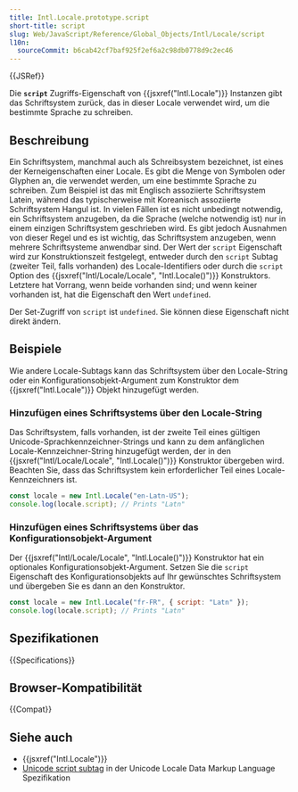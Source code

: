 ```yaml
---
title: Intl.Locale.prototype.script
short-title: script
slug: Web/JavaScript/Reference/Global_Objects/Intl/Locale/script
l10n:
  sourceCommit: b6cab42cf7baf925f2ef6a2c98db0778d9c2ec46
---
```


{{JSRef}}

Die **`script`** Zugriffs-Eigenschaft von {{jsxref("Intl.Locale")}} Instanzen gibt das Schriftsystem zurück, das in dieser Locale verwendet wird, um die bestimmte Sprache zu schreiben.

## Beschreibung

Ein Schriftsystem, manchmal auch als Schreibsystem bezeichnet, ist eines der Kerneigenschaften einer Locale. Es gibt die Menge von Symbolen oder Glyphen an, die verwendet werden, um eine bestimmte Sprache zu schreiben. Zum Beispiel ist das mit Englisch assoziierte Schriftsystem Latein, während das typischerweise mit Koreanisch assoziierte Schriftsystem Hangul ist. In vielen Fällen ist es nicht unbedingt notwendig, ein Schriftsystem anzugeben, da die Sprache (welche notwendig ist) nur in einem einzigen Schriftsystem geschrieben wird. Es gibt jedoch Ausnahmen von dieser Regel und es ist wichtig, das Schriftsystem anzugeben, wenn mehrere Schriftsysteme anwendbar sind. Der Wert der `script` Eigenschaft wird zur Konstruktionszeit festgelegt, entweder durch den `script` Subtag (zweiter Teil, falls vorhanden) des Locale-Identifiers oder durch die `script` Option des {{jsxref("Intl/Locale/Locale", "Intl.Locale()")}} Konstruktors. Letztere hat Vorrang, wenn beide vorhanden sind; und wenn keiner vorhanden ist, hat die Eigenschaft den Wert `undefined`.

Der Set-Zugriff von `script` ist `undefined`. Sie können diese Eigenschaft nicht direkt ändern.

## Beispiele

Wie andere Locale-Subtags kann das Schriftsystem über den Locale-String oder ein Konfigurationsobjekt-Argument zum Konstruktor dem {{jsxref("Intl.Locale")}} Objekt hinzugefügt werden.

### Hinzufügen eines Schriftsystems über den Locale-String

Das Schriftsystem, falls vorhanden, ist der zweite Teil eines gültigen Unicode-Sprachkennzeichner-Strings und kann zu dem anfänglichen Locale-Kennzeichner-String hinzugefügt werden, der in den {{jsxref("Intl/Locale/Locale", "Intl.Locale()")}} Konstruktor übergeben wird. Beachten Sie, dass das Schriftsystem kein erforderlicher Teil eines Locale-Kennzeichners ist.

```js
const locale = new Intl.Locale("en-Latn-US");
console.log(locale.script); // Prints "Latn"
```

### Hinzufügen eines Schriftsystems über das Konfigurationsobjekt-Argument

Der {{jsxref("Intl/Locale/Locale", "Intl.Locale()")}} Konstruktor hat ein optionales Konfigurationsobjekt-Argument. Setzen Sie die `script` Eigenschaft des Konfigurationsobjekts auf Ihr gewünschtes Schriftsystem und übergeben Sie es dann an den Konstruktor.

```js
const locale = new Intl.Locale("fr-FR", { script: "Latn" });
console.log(locale.script); // Prints "Latn"
```

## Spezifikationen

{{Specifications}}

## Browser-Kompatibilität

{{Compat}}

## Siehe auch

- {{jsxref("Intl.Locale")}}
- [Unicode script subtag](https://www.unicode.org/reports/tr35/#unicode_script_subtag_validity) in der Unicode Locale Data Markup Language Spezifikation
